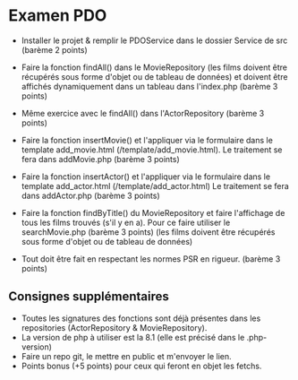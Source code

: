 # Examen PDO

* Installer le projet & remplir le PDOService dans le dossier Service de src (barème 2 points)

* Faire la fonction findAll() dans le MovieRepository (les films doivent être récupérés sous forme d'objet ou de tableau de données) et doivent 
être affichés dynamiquement dans un tableau dans l'index.php (barème 3 points)

* Même exercice avec le findAll() dans l'ActorRepository (barème 3 points)

* Faire la fonction insertMovie() et l'appliquer via le formulaire dans le template add_movie.html (/template/add_movie.html).
Le traitement se fera dans addMovie.php (barème 3 points)

* Faire la fonction insertActor() et l'appliquer via le formulaire dans le template add_actor.html (/template/add_actor.html)
Le traitement se fera dans addActor.php (barème 3 points)

* Faire la fonction findByTitle() du MovieRepository et faire l'affichage de tous les films trouvés (s'il y en a). Pour ce 
faire utiliser le searchMovie.php (barème 3 points) (les films doivent être récupérés sous forme d'objet ou de tableau de données)

* Tout doit être fait en respectant les normes PSR en rigueur. (barème 3 points)

## Consignes supplémentaires

* Toutes les signatures des fonctions sont déjà présentes dans les repositories (ActorRepository & MovieRepository). 
* La version de php à utiliser est la 8.1 (elle est précisé dans le .php-version)
* Faire un repo git, le mettre en public et m'envoyer le lien.
* Points bonus (+5 points) pour ceux qui feront en objet les fetchs.

